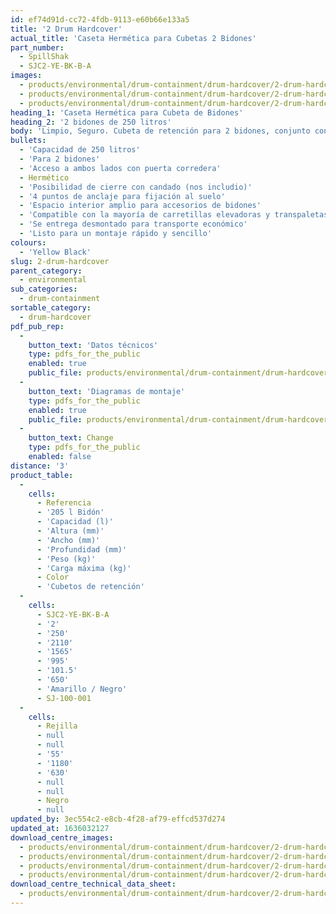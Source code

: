 ```yaml
---
id: ef74d91d-cc72-4fdb-9113-e60b66e133a5
title: '2 Drum Hardcover'
actual_title: 'Caseta Hermética para Cubetas 2 Bidones'
part_number:
  - SpillShak
  - SJC2-YE-BK-B-A
images:
  - products/environmental/drum-containment/drum-hardcover/2-drum-hardcover/images-lr/SJC2_02.jpg
  - products/environmental/drum-containment/drum-hardcover/2-drum-hardcover/images-lr/SJC2_01.jpg
  - products/environmental/drum-containment/drum-hardcover/2-drum-hardcover/images-lr/SJC2_03.jpg
heading_1: 'Caseta Hermética para Cubeta de Bidones'
heading_2: '2 bidones de 250 litros'
body: 'Limpio, Seguro. Cubeta de retención para 2 bidones, conjunto con caseta hermética de acceso tanto delantero como trasero y puerta corredera'
bullets:
  - 'Capacidad de 250 litros'
  - 'Para 2 bidones'
  - 'Acceso a ambos lados con puerta corredera'
  - Hermético
  - 'Posibilidad de cierre con candado (nos includio)'
  - '4 puntos de anclaje para fijación al suelo'
  - 'Espacio interior amplio para accesorios de bidones'
  - 'Compatible con la mayoría de carretillas elevadoras y transpaletas'
  - 'Se entrega desmontado para transporte económico'
  - 'Listo para un montaje rápido y sencillo'
colours:
  - 'Yellow Black'
slug: 2-drum-hardcover
parent_category:
  - environmental
sub_categories:
  - drum-containment
sortable_category:
  - drum-hardcover
pdf_pub_rep:
  -
    button_text: 'Datos técnicos'
    type: pdfs_for_the_public
    enabled: true
    public_file: products/environmental/drum-containment/drum-hardcover/pdf-lr/EV-Spill-Pallet-Hardcover-(2-Drum)-TD_ES.pdf
  -
    button_text: 'Diagramas de montaje'
    type: pdfs_for_the_public
    enabled: true
    public_file: products/environmental/drum-containment/drum-hardcover/pdf-lr/PIL-SAL-0029.pdf
  -
    button_text: Change
    type: pdfs_for_the_public
    enabled: false
distance: '3'
product_table:
  -
    cells:
      - Referencia
      - '205 l Bidón'
      - 'Capacidad (l)'
      - 'Altura (mm)'
      - 'Ancho (mm)'
      - 'Profundidad (mm)'
      - 'Peso (kg)'
      - 'Carga máxima (kg)'
      - Color
      - 'Cubetos de retención'
  -
    cells:
      - SJC2-YE-BK-B-A
      - '2'
      - '250'
      - '2110'
      - '1565'
      - '995'
      - '101.5'
      - '650'
      - 'Amarillo / Negro'
      - SJ-100-001
  -
    cells:
      - Rejilla
      - null
      - null
      - '55'
      - '1180'
      - '630'
      - null
      - null
      - Negro
      - null
updated_by: 3ec554c2-e8cb-4f28-af79-effcd537d274
updated_at: 1636032127
download_centre_images:
  - products/environmental/drum-containment/drum-hardcover/2-drum-hardcover/images-hr/SJC2_01.jpg
  - products/environmental/drum-containment/drum-hardcover/2-drum-hardcover/images-hr/SJC2_02.jpg
  - products/environmental/drum-containment/drum-hardcover/2-drum-hardcover/images-hr/SJC2_03.jpg
  - products/environmental/drum-containment/drum-hardcover/2-drum-hardcover/images-hr/SJC2_04.jpg
download_centre_technical_data_sheet:
  - products/environmental/drum-containment/drum-hardcover/2-drum-hardcover/pdf-hr/EV-Spill-Pallet-Hardcover-(2-Drum)-TD_ES.pdf
---
```

